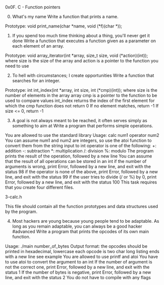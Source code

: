 0x0F. C - Function pointers

0. What's my name
Write a function that prints a name.

Prototype: void print_name(char *name, void (*f)(char *));

1. If you spend too much time thinking about a thing, you'll never get it done
Write a function that executes a function given as a parameter on each element of an array.

Prototype: void array_iterator(int *array, size_t size, void (*action)(int));
where size is the size of the array
and action is a pointer to the function you need to use

2. To hell with circumstances; I create opportunities
Write a function that searches for an integer.

Prototype: int int_index(int *array, int size, int (*cmp)(int));
where size is the number of elements in the array array
cmp is a pointer to the function to be used to compare values
int_index returns the index of the first element for which the cmp function does not return 0
If no element matches, return -1
If size <= 0, return -1

3. A goal is not always meant to be reached, it often serves simply as something to aim at
Write a program that performs simple operations.

You are allowed to use the standard library
Usage: calc num1 operator num2
You can assume num1 and num2 are integers, so use the atoi function to convert them from the string input to int
operator is one of the following:
+: addition
-: subtraction
*: multiplication
/: division
%: modulo
The program prints the result of the operation, followed by a new line
You can assume that the result of all operations can be stored in an int
if the number of arguments is wrong, print Error, followed by a new line, and exit with the status 98
if the operator is none of the above, print Error, followed by a new line, and exit with the status 99
if the user tries to divide (/ or %) by 0, print Error, followed by a new line, and exit with the status 100
This task requires that you create four different files.

3-calc.h

This file should contain all the function prototypes and data structures used by the program.

4. Most hackers are young because young people tend to be adaptable. As long as you remain adaptable, you can always be a good hacker
#advanced
Write a program that prints the opcodes of its own main function.

Usage: ./main number_of_bytes
Output format:
the opcodes should be printed in hexadecimal, lowercase
each opcode is two char long
listing ends with a new line
see example
You are allowed to use printf and atoi
You have to use atoi to convert the argument to an int
If the number of argument is not the correct one, print Error, followed by a new line, and exit with the status 1
If the number of bytes is negative, print Error, followed by a new line, and exit with the status 2
You do not have to compile with any flags 
